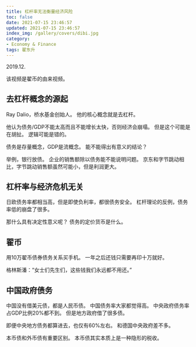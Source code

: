 ```yaml
---
title: 杠杆率无法衡量经济风险
toc: false
date: 2021-07-15 23:46:57
updated: 2021-07-15 23:46:57
index_img: /gallery/covers/dibi.jpg
category: 
- Economy & Finance
tags: 翟东升
---
```

<!-- omit in toc -->

2019.12.

该视频是翟币的由来视频。

<!-- more -->

## 去杠杆概念的源起

Ray Dalio，桥水基金创始人。
他的核心概念就是去杠杆。

他认为债务/GDP不能太高而且不能增长太快，否则经济会崩塌。
但是这个可能是在胡扯。
逻辑可能是错的。

债务是存量概念，GDP是流概念。
能不能得出有意义的结论？

举例，银行放债。
企业的销售额除以债务能不能说明问题。
京东和字节跳动相比，字节跳动销售额虽然可能小，但是利润更大。

## 杠杆率与经济危机无关

日欧债务率都相当高，但是即使负利率，都很债务安全。
杠杆理论的反例，债务率低的崩盘了很多。

那什么具有决定性意义呢？
债务的定价货币是什么。

## 翟币

用10万翟币债券债务关系买手机。
一年之后还钱只需要再印十万就好。

格林斯潘：“女士们先生们，这些钱我们永远都不用还。”

## 中国政府债务

中国没有借美元债，都是人民币债。
中国债务率大家都觉得高。
中央政府债务率占GDP比例20%都不到。
但是地方政府借了很多债。

即便中央地方债务都算进去，也仅有60%左右。
和德国中央政府差不多。

本币债和外币债有重要区别。
本币债其实本质上是一种隐形的税收。

